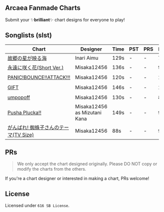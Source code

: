 ## Arcaea Fanmade Charts

Submit your ✨**brilliant**✨ chart designs for everyone to play!

## Songlists (slst)

| Chart                                      | Designer                     | Time | PST | PRS | FTR | BYD | State |
| ------------------------------------------ | ---------------------------- | ---- | --- | --- | --- | --- | ----- |
| [故郷の星が映る海](kokyonohoshi/)             | Inari Aimu                   | 129s | -   | -   | 7   | -   | 🚧    |
| [永遠に咲く花(Short Ver.)](eiennisakuhana/)    | Misaka12456                  | 136s | -   | -   | 9+  | -   | ✔️  |
| [PANIC!BOUNCE!!ATTACK!!!](panicbounceattack/) | Misaka12456                  | 120s | -   | -   | 10+ | -   | ✔️  |
| [GIFT](gift/)                                 | Misaka12456                  | 146s | -   | -   | 10  | -   | ✔️  |
| [umpopoff](umpopoff/) | Misaka12456                  | 130s | -   | -   | 8   | ?   | ✔️  |
| [Pusha Plucka!!](pushaplucka/) | Misaka12456 as Mizutani Kana | 149s | -   | -   | 9+  | -   | ✔️  |
| [がんばれ! 蜘蛛子さんのテーマ(TV Size)](ganbarekumokosan/) | Misaka12456 | 88s | -   | -   | 9+  | -   | ✔️  |

## PRs

> We only accept the chart designed originally.
> Please DO NOT copy or modify the charts from the others.

If you're a chart designer or interested in making a chart,
PRs welcome!

## License

Licensed under `616 SB License`.
